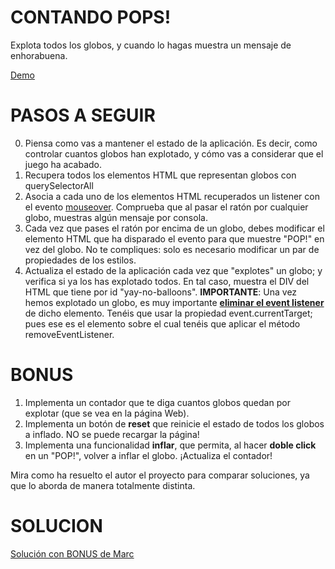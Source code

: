 # CONTANDO POPS!

Explota todos los globos, y cuando lo hagas muestra un mensaje de enhorabuena.

[Demo](https://omiras.github.io/balloon-popping-game/)

# PASOS A SEGUIR

0. Piensa como vas a mantener el estado de la aplicación. Es decir, como controlar cuantos globos han explotado, y cómo vas a considerar que el juego ha acabado.
1. Recupera todos los elementos HTML que representan globos con querySelectorAll
2. Asocia a cada uno de los elementos HTML recuperados un listener con el evento [mouseover](https://www.w3schools.com/jsref/tryit.asp?filename=tryjsref_onmouseover_addeventlistener). Comprueba que al pasar el ratón por cualquier globo, muestras algún mensaje por consola.
4. Cada vez que pases el ratón por encima de un globo, debes modificar el elemento HTML que ha disparado el evento para que muestre "POP!" en vez del globo. No te compliques: solo es necesario modificar un par de propiedades de los estilos.
5. Actualiza el estado de la aplicación cada vez que "explotes" un globo; y verifica si ya los has explotado todos. En tal caso, muestra el DIV del HTML que tiene por id "yay-no-balloons".
**IMPORTANTE**: Una vez hemos explotado un globo, es muy importante [**eliminar el event listener**](https://developer.mozilla.org/es/docs/Web/API/EventTarget/removeEventListener) de dicho elemento. Tenéis que usar la propiedad event.currentTarget; pues ese es el elemento sobre el cual tenéis que aplicar el método removeEventListener.

# BONUS
1. Implementa un contador que te diga cuantos globos quedan por explotar (que se vea en la página Web).
2. Implementa un botón de **reset** que reinicie el estado de todos los globos a inflado. NO se puede recargar la página!
3. Implementa una funcionalidad __inflar__, que permita, al hacer **doble click** en un "POP!", volver a inflar el globo. ¡Actualiza el contador! 

Mira como ha resuelto el autor el proyecto para comparar soluciones, ya que lo aborda de manera totalmente distinta.

# SOLUCION

[Solución con BONUS de Marc](https://github.com/mbellydo/balloon-popping-game.git)
